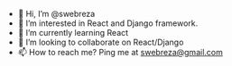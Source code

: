 - 👋 Hi, I’m @swebreza
- 👀 I’m interested in React and Django framework.
- 🌱 I’m currently learning React
- 💞️ I’m looking to collaborate on React/Django
- 📫 How to reach me? Ping me at swebreza@gmail.com

<!---
swebreza/swebreza is a ✨ special ✨ repository because its `README.md` (this file) appears on your GitHub profile.
You can click the Preview link to take a look at your changes.
--->
